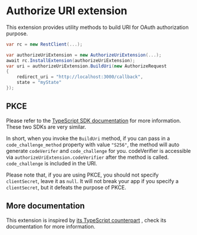 # Authorize URI extension

This extension provides utility methods to build URI for OAuth authorization purpose.

```cs
var rc = new RestClient(...);

var authorizeUriExtension = new AuthorizeUriExtension(...);
await rc.InstallExtension(authorizeUriExtension);
var uri = authorizeUriExtension.BuildUri(new AuthorizeRequest
{
    redirect_uri = "http://localhost:3000/callback",
    state = "myState"
});
```

## PKCE

Please refer to
the [TypeScript SDK documentation](https://github.com/ringcentral/ringcentral-extensible/tree/master/packages/extensions/authorize-uri#pkce)
for more information. These two SDKs are very similar.

In short, when you invoke the `BuildUri` method, if you can pass in a `code_challenge_method` property with
value `"S256"`, the method will auto generate `codeVerifer` and `code_challenge` for you. codeVerifier is accessible
via `authorizeUriExtension.codeVerifier` after the method is called. `code_challenge` is included in the URI.

Please note that, if you are using PKCE, you should not specify `clientSecret`, leave it as `null`.
It will not break your app if you specify a `clientSecret`, but it defeats the purpose of PKCE.

## More documentation

This extension is inspired
by [its TypeScript counterpart](https://github.com/ringcentral/ringcentral-extensible/tree/master/packages/extensions/authorize-uri)
, check its documentation for more information.
